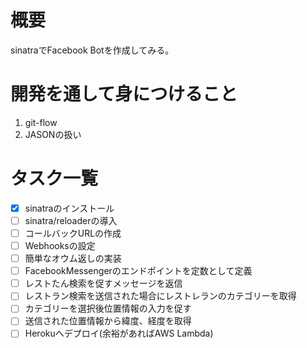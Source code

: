 # 概要
sinatraでFacebook Botを作成してみる。

# 開発を通して身につけること
1. git-flow
2. JASONの扱い

# タスク一覧
- [x] sinatraのインストール
- [ ] sinatra/reloaderの導入
- [ ] コールバックURLの作成
- [ ] Webhooksの設定
- [ ] 簡単なオウム返しの実装
- [ ] FacebookMessengerのエンドポイントを定数として定義
- [ ] レストたん検索を促すメッセージを返信
- [ ] レストラン検索を送信された場合にレストレランのカテゴリーを取得
- [ ] カテゴリーを選択後位置情報の入力を促す
- [ ] 送信された位置情報から緯度、経度を取得
- [ ] Herokuへデプロイ(余裕があればAWS Lambda)